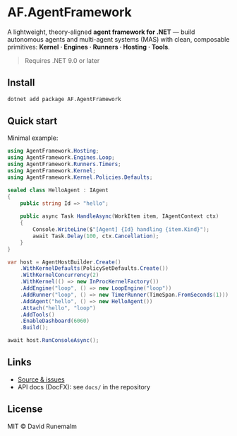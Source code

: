 # AF.AgentFramework

A lightweight, theory-aligned **agent framework for .NET** —
build autonomous agents and multi-agent systems (MAS) with clean, composable primitives:
**Kernel · Engines · Runners · Hosting · Tools**.

> Requires .NET 9.0 or later

## Install

```bash
dotnet add package AF.AgentFramework
```

## Quick start

Minimal example:

```csharp
using AgentFramework.Hosting;
using AgentFramework.Engines.Loop;
using AgentFramework.Runners.Timers;
using AgentFramework.Kernel;
using AgentFramework.Kernel.Policies.Defaults;

sealed class HelloAgent : IAgent
{
    public string Id => "hello";
    
    public async Task HandleAsync(WorkItem item, IAgentContext ctx)
    {
        Console.WriteLine($"[Agent] {Id} handling {item.Kind}");
        await Task.Delay(100, ctx.Cancellation);
    }
}

var host = AgentHostBuilder.Create()
    .WithKernelDefaults(PolicySetDefaults.Create())
    .WithKernelConcurrency(2)
    .WithKernel(() => new InProcKernelFactory())
    .AddEngine("loop", () => new LoopEngine("loop"))
    .AddRunner("loop", () => new TimerRunner(TimeSpan.FromSeconds(1)))
    .AddAgent("hello", () => new HelloAgent())
    .Attach("hello", "loop")
    .AddTools()
    .EnableDashboard(6060)
    .Build();

await host.RunConsoleAsync();
```

## Links

- [Source & issues](https://github.com/runemalm/AF.AgentFramework)
- API docs (DocFX): see `docs/` in the repository

## License

MIT © David Runemalm
